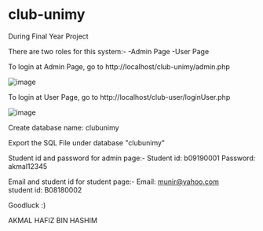 # club-unimy
During Final Year Project

There are two roles for this system:-
-Admin Page
-User Page

To login at Admin Page, go to http://localhost/club-unimy/admin.php

![image](https://user-images.githubusercontent.com/47094871/191677911-bfbc7b67-0e53-4be4-9df6-6db289eaea2b.png)

To login at User Page, go to http://localhost/club-user/loginUser.php

![image](https://user-images.githubusercontent.com/47094871/191677715-b442544f-8952-4a9b-b54d-fc480fafc424.png)

Create database name: clubunimy

Export the SQL File under database "clubunimy"

Student id and password for admin page:-
Student id: b09190001
Password: akmal12345

Email and student id for student page:-
Email: munir@yahoo.com	
student id: B08180002

Goodluck :)

AKMAL HAFIZ BIN HASHIM

